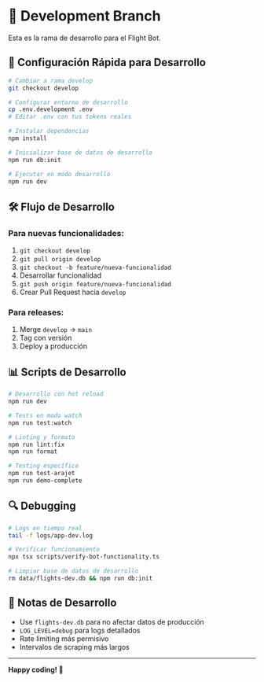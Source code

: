 # 🔧 Development Branch

Esta es la rama de desarrollo para el Flight Bot.

## 🚀 Configuración Rápida para Desarrollo

```bash
# Cambiar a rama develop
git checkout develop

# Configurar entorno de desarrollo
cp .env.development .env
# Editar .env con tus tokens reales

# Instalar dependencias
npm install

# Inicializar base de datos de desarrollo
npm run db:init

# Ejecutar en modo desarrollo
npm run dev
```

## 🛠️ Flujo de Desarrollo

### Para nuevas funcionalidades:
1. `git checkout develop`
2. `git pull origin develop`
3. `git checkout -b feature/nueva-funcionalidad`
4. Desarrollar funcionalidad
5. `git push origin feature/nueva-funcionalidad`
6. Crear Pull Request hacia `develop`

### Para releases:
1. Merge `develop` → `main`
2. Tag con versión
3. Deploy a producción

## 📊 Scripts de Desarrollo

```bash
# Desarrollo con hot reload
npm run dev

# Tests en modo watch
npm run test:watch

# Linting y formato
npm run lint:fix
npm run format

# Testing específico
npm run test-arajet
npm run demo-complete
```

## 🔍 Debugging

```bash
# Logs en tiempo real
tail -f logs/app-dev.log

# Verificar funcionamiento
npx tsx scripts/verify-bot-functionality.ts

# Limpiar base de datos de desarrollo
rm data/flights-dev.db && npm run db:init
```

## 📝 Notas de Desarrollo

- Use `flights-dev.db` para no afectar datos de producción
- `LOG_LEVEL=debug` para logs detallados
- Rate limiting más permisivo
- Intervalos de scraping más largos

---

**Happy coding! 🚀**
